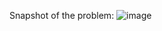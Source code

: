 Snapshot of the problem:
![image](https://github.com/jakob-bmd/maui_ef_core_dotnet_trace/assets/147127753/9c693f16-1aaa-45bd-8f3b-6360a63520b6)
